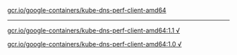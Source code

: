 [gcr.io/google-containers/kube-dns-perf-client-amd64](https://hub.docker.com/r/anjia0532/kube-dns-perf-client-amd64/tags/) 

----
[gcr.io/google-containers/kube-dns-perf-client-amd64:1.1 √](https://hub.docker.com/r/anjia0532/kube-dns-perf-client-amd64/tags/)

[gcr.io/google-containers/kube-dns-perf-client-amd64:1.0 √](https://hub.docker.com/r/anjia0532/kube-dns-perf-client-amd64/tags/)


